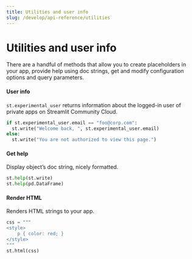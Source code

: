 ```yaml
---
title: Utilities and user info
slug: /develop/api-reference/utilities
---
```


# Utilities and user info

There are a handful of methods that allow you to create placeholders in your
app, provide help using doc strings, get and modify configuration options and query parameters.

<TileContainer>
<RefCard href="/develop/api-reference/utilities/st.experimental_user" size="half">

<h4>User info</h4>

`st.experimental_user` returns information about the logged-in user of private apps on Streamlit Community Cloud.

```python
if st.experimental_user.email == "foo@corp.com":
  st.write("Welcome back, ", st.experimental_user.email)
else:
  st.write("You are not authorized to view this page.")
```

</RefCard>
<RefCard href="/develop/api-reference/utilities/st.help" size="half">

<h4>Get help</h4>

Display object’s doc string, nicely formatted.

```python
st.help(st.write)
st.help(pd.DataFrame)
```

</RefCard>
<RefCard href="/develop/api-reference/utilities/st.html" size="half">

<h4>Render HTML</h4>

Renders HTML strings to your app.

```python
css = """
<style>
    p { color: red; }
</style>
"""
st.html(css)
```

</RefCard>
</TileContainer>
